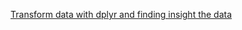 [Transform data with dplyr and finding insight the data
](https://github.com/sit-2021-int214/001-Spotify-Top/blob/6f2e6fa88f7732a9811993182ebf56fabf1cc8d4/assignment/HW04_63130500062/Transform%20data%20with%20dplyr%20and%20finding%20insight%20the%20data.md)
